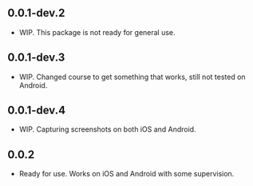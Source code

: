 ## 0.0.1-dev.2

- WIP. This package is not ready for general use.

## 0.0.1-dev.3

- WIP. Changed course to get something that works, still not tested on Android.

## 0.0.1-dev.4

- WIP. Capturing screenshots on both iOS and Android.

## 0.0.2

- Ready for use. Works on iOS and Android with some supervision.